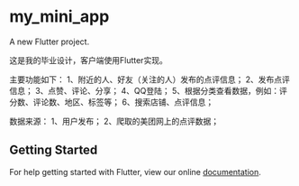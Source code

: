 # my_mini_app

A new Flutter project.

这是我的毕业设计，客户端使用Flutter实现。

主要功能如下：
1、附近的人、好友（关注的人）发布的点评信息；
2、发布点评信息；
3、点赞、评论、分享；
4、QQ登陆；
5、根据分类查看数据，例如：评分数、评论数、地区、标签等；
6、搜索店铺、点评信息；

数据来源：
1、用户发布；
2、爬取的美团网上的点评数据；

## Getting Started

For help getting started with Flutter, view our online
[documentation](https://flutter.io/).
